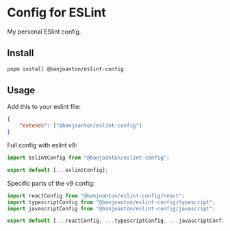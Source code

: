 # Config for ESLint

My personal ESlint config.

## Install

```bash
pnpm install @banjoanton/eslint-config
```

## Usage

Add this to your eslint file:

```json
{
    "extends": ["@banjoanton/eslint-config"]
}
```

Full config with eslint v9:

```js
import eslintConfig from "@banjoanton/eslint-config";

export default [...eslintConfig];
```

Specific parts of the v9 config:

```js
import reactConfig from "@banjoanton/eslint-config/react";
import typescriptConfig from "@banjoanton/eslint-config/typescript";
import javascriptConfig from "@banjoanton/eslint-config/javascript";

export default [...reactConfig, ...typescriptConfig, ...javascriptConfig];
```
